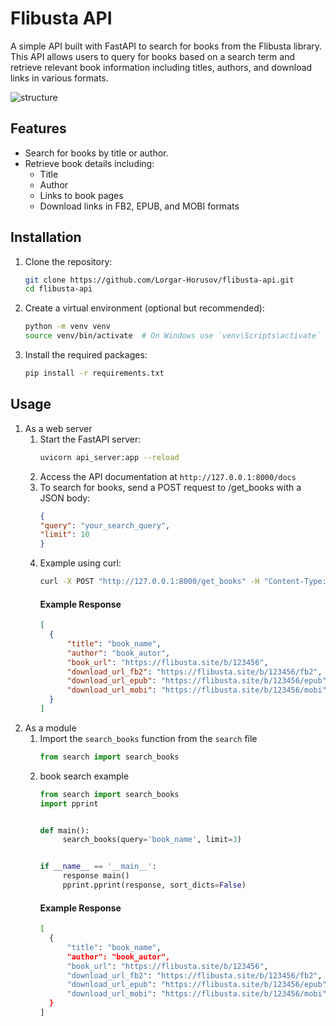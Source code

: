 # Flibusta API

A simple API built with FastAPI to search for books from the Flibusta library. This API allows users to query for books based on a search term and retrieve relevant book information including titles, authors, and download links in various formats.

 ![structure](https://i.ibb.co/FbM825P/image.png) 
## Features

- Search for books by title or author.
- Retrieve book details including:
  - Title
  - Author
  - Links to book pages
  - Download links in FB2, EPUB, and MOBI formats

## Installation

1. Clone the repository:

   ```bash
   git clone https://github.com/Lorgar-Horusov/flibusta-api.git
   cd flibusta-api
   ```
2. Create a virtual environment (optional but recommended):
   ```bash
   python -m venv venv
   source venv/bin/activate  # On Windows use `venv\Scripts\activate`
   ```
3. Install the required packages:
   ```bash
   pip install -r requirements.txt
   ```
## Usage
1. As a web server
   1. Start the FastAPI server:
       ```bash
       uvicorn api_server:app --reload
       ```
   2. Access the API documentation at `http://127.0.0.1:8000/docs`
   3. To search for books, send a POST request to /get_books with a JSON body:
       ```json
       {
       "query": "your_search_query",
       "limit": 10 
       }
       ```
   4. Example using curl:
       ```bash
       curl -X POST "http://127.0.0.1:8000/get_books" -H "Content-Type: application/json" -d '{"query": "Хоббит", "limit": 5}'
       ```
       #### Example Response
       ```json
       [
         {
             "title": "book_name",
             "author": "book_autor",
             "book_url": "https://flibusta.site/b/123456",
             "download_url_fb2": "https://flibusta.site/b/123456/fb2",
             "download_url_epub": "https://flibusta.site/b/123456/epub",
             "download_url_mobi": "https://flibusta.site/b/123456/mobi"
         }
       ]
       ```
2. As a module
   1. Import the `search_books` function from the `search` file
      ```py
      from search import search_books
      ```
   2. book search example
      ```py
      from search import search_books
      import pprint

      
      def main():
           search_books(query='book_name', limit=3)


      if __name__ == '__main__':
           response main()
           pprint.pprint(response, sort_dicts=False)
      ```
       #### Example Response
       ```bash
       [
         {
             "title": "book_name",
             "author": "book_autor",
             "book_url": "https://flibusta.site/b/123456",
             "download_url_fb2": "https://flibusta.site/b/123456/fb2",
             "download_url_epub": "https://flibusta.site/b/123456/epub",
             "download_url_mobi": "https://flibusta.site/b/123456/mobi"
         }
       ]
       ```
